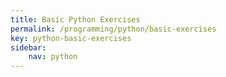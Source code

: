 ```yaml
---
title: Basic Python Exercises
permalink: /programming/python/basic-exercises
key: python-basic-exercises
sidebar:
    nav: python
---
```


